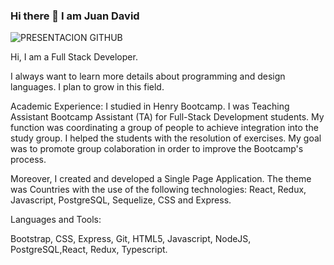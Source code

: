 ### Hi there 👋 I am Juan David

![PRESENTACION GITHUB](https://user-images.githubusercontent.com/72768487/209398963-5ead000b-a32e-4677-8384-e674aee0021f.png)




Hi, I am a Full Stack Developer.

I always want to learn more details about programming and design languages. I plan to grow in this field.

Academic Experience: I studied in Henry Bootcamp. I was Teaching Assistant Bootcamp Assistant (TA) for Full-Stack Development students. My function was coordinating a group of people to achieve integration into the study group. I helped the students with the resolution of exercises. My goal was to promote group colaboration in order to improve the Bootcamp's process.

Moreover, I created and developed a Single Page Application. The theme was Countries with the use of the following technologies: React, Redux, Javascript, PostgreSQL, Sequelize, CSS and Express.

Languages and Tools:

Bootstrap, CSS, Express, Git, HTML5, Javascript, NodeJS, PostgreSQL,React, Redux, Typescript.
